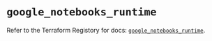 # `google_notebooks_runtime`

Refer to the Terraform Registory for docs: [`google_notebooks_runtime`](https://www.terraform.io/docs/providers/google-beta/r/google_notebooks_runtime).

